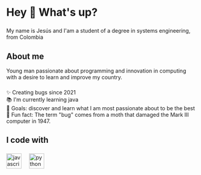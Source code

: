 <h1 align="left">Hey 👋 What's up?</h1>

###

<p align="left">My name is Jesús and I'am a student of a degree in systems engineering, from Colombia</p>

###

<h2 align="left">About me</h2>
<p>Young man passionate about programming and innovation in computing with a desire to learn and improve my country.</p>

###

<p align="left">✨ Creating bugs since 2021<br>📚 I'm currently learning java<br>🎯 Goals: discover and learn what I am most passionate about to be the best<br>🎲 Fun fact: The term "bug" comes from a moth that damaged the Mark III computer in 1947.</p>

###

<h2 align="left">I code with</h2>

###

<div align="left">
  <img src="https://cdn.jsdelivr.net/gh/devicons/devicon/icons/javascript/javascript-original.svg" height="40" alt="javascript logo"  />
  <img width="12" />
  <img src="https://banner2.cleanpng.com/20181212/lkz/kisspng-professional-python-high-level-programming-languag-5c115384027755.6218390315446393640101.jpg" height="40" alt="python logo"  />
  <img width="12" />
  

</div>

###

